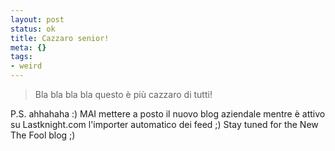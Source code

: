 ```yaml
--- 
layout: post
status: ok
title: Cazzaro senior!
meta: {}
tags: 
- weird
---
```

> Bla bla bla bla questo è più cazzaro di tutti!  
  
P.S. ahhahaha :) MAI mettere a posto il nuovo blog aziendale mentre è attivo su Lastknight.com l'importer automatico dei feed ;) Stay tuned for the New The Fool blog ;) 
